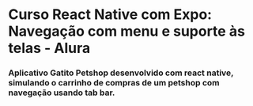 # Curso React Native com Expo: Navegação com menu e suporte às telas - Alura
### Aplicativo Gatito Petshop desenvolvido com react native, simulando o carrinho de compras de um petshop com navegação usando tab bar.
